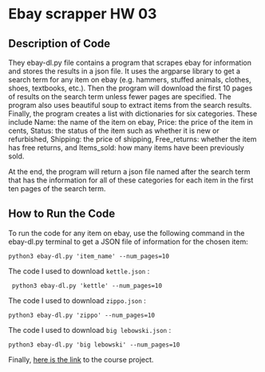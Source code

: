 # Ebay scrapper HW 03
## Description of Code

They ebay-dl.py file contains a program that scrapes ebay for information and stores the results in a json file. It uses the argparse library to get a search term for any item on ebay (e.g. hammers, stuffed animals, clothes, shoes, textbooks, etc.). Then the program will download the first 10 pages of results on the search term unless fewer pages are specified. The program also uses beautiful soup to extract items from the search results. Finally, the program creates a list with dictionaries for six categories. These include Name: the name of the item on ebay, Price: the price of the item in cents, Status: the status of the item such as whether it is new or refurbished, Shipping: the price of shipping, Free_returns: whether the item has free returns, and Items_sold: how many items have been previously sold.

At the end, the program will return a json file named after the search term that has the information for all of these categories for each item in the first ten pages of the search term.

## How to Run the Code
To run the code for any item on ebay, use the following command in the ebay-dl.py terminal to get a JSON file of information for the chosen item:

    python3 ebay-dl.py 'item_name' --num_pages=10
    
The code I used to download `kettle.json` :

     python3 ebay-dl.py 'kettle' --num_pages=10
    
The code I used to download `zippo.json` :

    python3 ebay-dl.py 'zippo' --num_pages=10
    
The code I used to download `big lebowski.json` :

    python3 ebay-dl.py 'big lebowski' --num_pages=10

Finally, [here is the link](https://github.com/mikeizbicki/cmc-csci040/tree/2021fall/hw_03) to the course project.


    

  
  
